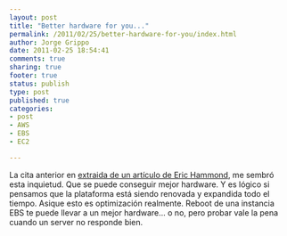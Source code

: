 ```yaml
--- 
layout: post
title: "Better hardware for you..."
permalink: /2011/02/25/better-hardware-for-you/index.html
author: Jorge Grippo
date: 2011-02-25 18:54:41
comments: true
sharing: true
footer: true
status: publish
type: post
published: true
categories: 
- post
- AWS
- EBS
- EC2

---
```

<!-- 174 -->
La cita anterior en <a href="/2011/02/25/you-may-be-able-to-simply-resize-the/"> extraida de un artículo de Eric Hammond</a>, me sembró esta inquietud. Que se puede conseguir mejor hardware. Y es lógico si pensamos que la plataforma está siendo renovada y expandida todo el tiempo. Asique esto es optimización realmente. Reboot de una instancia EBS te puede llevar a un mejor hardware... o no, pero probar vale la pena cuando un server no responde bien.

